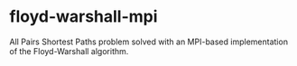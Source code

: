 # floyd-warshall-mpi
All Pairs Shortest Paths problem solved with an MPI-based implementation of the Floyd-Warshall algorithm.
